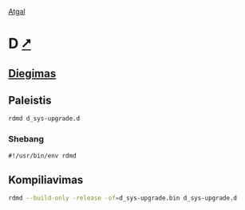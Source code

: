 [Atgal](./readme.md)

# D [&#x2B67;](https://dlang.org/)

## [Diegimas](../install/d_readme.md)

## Paleistis

```bash
rdmd d_sys-upgrade.d
```

### Shebang

```shebang
#!/usr/bin/env rdmd
```

## Kompiliavimas

```bash
rdmd --build-only -release -of=d_sys-upgrade.bin d_sys-upgrade.d
```
